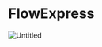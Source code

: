 # FlowExpress
![Untitled](https://user-images.githubusercontent.com/125026739/220872951-7cc6366c-8551-4245-a9f1-b185b406279d.png)
